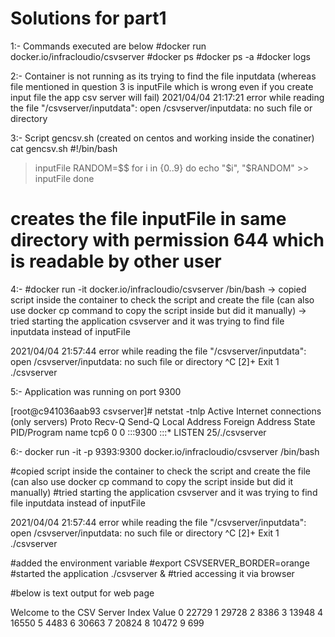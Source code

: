 # Solutions for part1 
1:- Commands executed are below
#docker run docker.io/infracloudio/csvserver 
#docker ps 
#docker ps -a
#docker logs <container id>

2:- Container is not running as its trying to find the file inputdata (whereas file mentioned in question 3 is inputFile which is wrong even if you create input file the app csv server will fail)
2021/04/04 21:17:21 error while reading the file "/csvserver/inputdata": open /csvserver/inputdata: no such file or directory

3:- Script gencsv.sh (created on centos and working inside the conatiner)
cat gencsv.sh
#!/bin/bash
>inputFile
RANDOM=$$
for i in {0..9}
do
 echo "$i", "$RANDOM" >> inputFile
done

# creates the file inputFile in same directory with permission 644 which is readable by other user

4:- #docker run -it docker.io/infracloudio/csvserver /bin/bash
-> copied script inside the container to check the script and create the file (can also use docker cp command to copy the script inside but did it manually)
-> tried starting the application csvserver and it was trying to find file inputdata instead of inputFile

 2021/04/04 21:57:44 error while reading the file "/csvserver/inputdata": open /csvserver/inputdata: no such file or directory
^C
[2]+  Exit 1                  ./csvserver

5:- Application was running on port 9300 

[root@c941036aab93 csvserver]# netstat -tnlp
Active Internet connections (only servers)
Proto Recv-Q Send-Q Local Address           Foreign Address         State       PID/Program name
tcp6       0      0 :::9300                 :::*                    LISTEN      25/./csvserver


6:-  docker run -it -p 9393:9300 docker.io/infracloudio/csvserver /bin/bash

#copied script inside the container to check the script and create the file (can also use docker cp command to copy the script inside but did it manually)
#tried starting the application csvserver and it was trying to find file inputdata instead of inputFile

 2021/04/04 21:57:44 error while reading the file "/csvserver/inputdata": open /csvserver/inputdata: no such file or directory
^C
[2]+  Exit 1                  ./csvserver

#added the environment variable
#export CSVSERVER_BORDER=orange
#started the application ./csvserver &
#tried accessing it via browser

#below is text output for web page

Welcome to the CSV Server
Index	Value
0	22729
1	29728
2	8386
3	13948
4	16550
5	4483
6	30663
7	20824
8	10472
9	699



